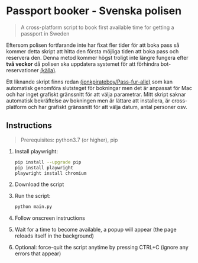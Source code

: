 # Passport booker - Svenska polisen

> A cross-platform script to book first available time for getting a passport in Sweden

Eftersom polisen fortfarande inte har fixat fler tider för att boka pass så kommer detta skript att hitta den första möjliga tiden att boka pass och reservera den. Denna metod kommer högst troligt inte längre fungera efter **två veckor** då polisen ska uppdatera systemet för att förhindra bot-reservationer [(källa)](https://www.expressen.se/dinapengar/sa-ska-polisen-stoppa-fulbokningen-av-pass/).

Ett liknande skript finns redan [(jonkpirateboy/Pass-fur-alle)](https://github.com/jonkpirateboy/Pass-fur-alle) som kan automatisk genomföra slutsteget för bokningar men det är anpassat för Mac och har inget grafiskt gränssnitt för att välja parametrar. Mitt skript saknar automatisk bekräftelse av bokningen men är lättare att installera, är cross-platform och har grafiskt gränssnitt för att välja datum, antal personer osv.

## Instructions

> Prerequisites: python3.7 (or higher), pip

1. Install playwright:

   ```sh
   pip install --upgrade pip
   pip install playwright
   playwright install chromium
   ```

2. Download the script

3. Run the script:

   ```sh
   python main.py
   ```

4. Follow onscreen instructions

5. Wait for a time to become available, a popup will appear (the page reloads itself in the background)

6. Optional: force-quit the script anytime by pressing CTRL+C (ignore any errors that appear)
